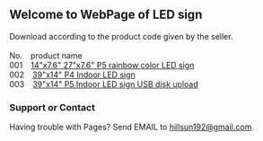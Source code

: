 ## Welcome to WebPage of LED sign 
Download according to the product code given by the seller.<br><br>
No. &ensp;     product name     
001 &ensp;   [14"x7.6" 27"x7.6" P5 rainbow color LED sign](https://wp.me/p6vctZ-hR)<br>
002 &ensp;   [39"x14" P4 Indoor LED sign](https://wp.me/p6vctZ-gp)<br>
003 &ensp;   [39"x14" P5 Indoor LED sign USB disk upload](https://wp.me/p6vctZ-dh)





### Support or Contact

Having trouble with Pages? Send EMAIL to hillsun192@gmail.com.
